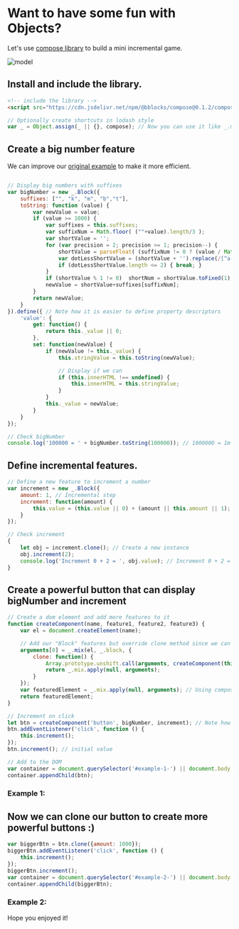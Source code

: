 # Want to have some fun with Objects? 

Let's use [compose library](https://github.com/bBlocks/compose/) to  build a mini incremental game.

![model](https://i.imgur.com/gcR5829.png
)


## Install and include the library.

```html
<!-- include the library -->
<script src="https://cdn.jsdelivr.net/npm/@bblocks/compose@0.1.2/compose.umd.js"></script>
```

```javascript
// Optionally create shortcuts in lodash style 
var _ = Object.assign(_ || {}, compose); // Now you can use it like _.mix(...)  _.clone(...)  new _.Block(...) _.block

```

## Create a big number feature

We can improve our [original example](https://bblocks.github.io/compose/index.html#discover-super-powers-of-composition-and-inheritance-in-javascript-with-compose-library) to make it more efficient.

```javascript

// Display big numbers with suffixes
var bigNumber = new _.Block({
	suffixes: ["", "k", "m", "b","t"],
	toString: function (value) {
		var newValue = value;
		if (value >= 1000) {
			var suffixes = this.suffixes;
			var suffixNum = Math.floor( (""+value).length/3 );
			var shortValue = '';
			for (var precision = 2; precision >= 1; precision--) {
				shortValue = parseFloat( (suffixNum != 0 ? (value / Math.pow(1000,suffixNum) ) : value).toPrecision(precision));
				var dotLessShortValue = (shortValue + '').replace(/[^a-zA-Z 0-9]+/g,'');
				if (dotLessShortValue.length <= 2) { break; }
			}
			if (shortValue % 1 != 0)  shortNum = shortValue.toFixed(1);
			newValue = shortValue+suffixes[suffixNum];
		}
		return newValue;
	}
}).define({ // Note how it is easier to define property descriptors
	'value': {
		get: function() {
			return this._value || 0;
		},
		set: function(newValue) {
			if (newValue != this._value) {
				this.stringValue = this.toString(newValue);

				// Display if we can 
				if (this.innerHTML !== undefined) {
					this.innerHTML = this.stringValue;
				} 
			}
			this._value = newValue;
		}
	}
});

// Check bigNumber
console.log('100000 = ' + bigNumber.toString(100000)); // 1000000 = 1m 
```
## Define incremental features.
```javascript
// Define a new feature to increment a number
var increment = new _.Block({
	amount: 1, // Incremental step
	increment: function(amount) {
		this.value = (this.value || 0) + (amount || this.amount || 1);
	}
});

// Check increment
{
	let obj = increment.clone(); // Create a new instance 
	obj.increment(2);
	console.log('Increment 0 + 2 = ', obj.value); // Increment 0 + 2 = 2
}
```

## Create a powerful button that can display  bigNumber and increment
```javascript
// Create a dom element and add more features to it
function createComponent(name, feature1, feature2, feature3) {
	var el = document.createElement(name);

	// Add our "Block" features but override clone method since we can't inherit directly from DOM elements
	arguments[0] = _.mix(el, _.block, {
		clone: function() {
			Array.prototype.unshift.call(arguments, createComponent(this.tagName, this));
			return _.mix.apply(null, arguments);
		}
	});
	var featuredElement = _.mix.apply(null, arguments); // Using composition to add features to the DOM element
	return featuredElement;
}

// Increment on click
let btn = createComponent('button', bigNumber, increment); // Note how easy we can create more powerful DOM elements
btn.addEventListener('click', function () {
	this.increment();
});
btn.increment(); // initial value

// Add to the DOM
var container = document.querySelector('#example-1-') || document.body;
container.appendChild(btn);
```

### Example 1: 

## Now we can clone our button to create more powerful buttons :)
```javascript
var biggerBtn = btn.clone({amount: 1000}); 
biggerBtn.addEventListener('click', function () {
	this.increment();
});
biggerBtn.increment();
var container = document.querySelector('#example-2-') || document.body;
container.appendChild(biggerBtn);
```

### Example 2: 

Hope you enjoyed it!